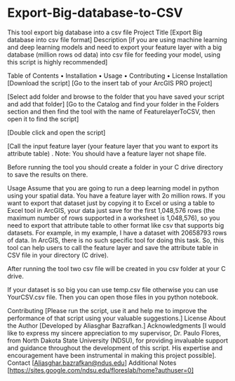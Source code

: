 # Export-Big-database-to-CSV
This tool export big database into a csv file
Project Title
[Export Big database into csv file format]
Description
[if you are using machine learning and deep learning models and need to export your feature layer with a big database (million rows od data) into csv file for feeding your model, using this script is highly recommended]
 
Table of Contents
•	Installation
•	Usage
•	Contributing
•	License
Installation
[Download the script]
[Go to the insert tab of your ArcGIS PRO project]
 
[Select add folder and browse to the folder that you have saved your script and add that folder]
[Go to the Catalog and find your folder in the Folders section and then find the tool with the name of FeaturelayerToCSV, then open it to find the script]
 
 
[Double click and open the script]
 
[Call the input feature layer (your feature layer that you want to export its attribute table) . Note: You should have a feature layer not shape file. 

 
Before running the tool you should create a folder in your C drive directory to save the results on there. 
 
Usage
Assume that you are going to run a deep learning model in python using your spatial data. You have a feature layer with 2o million rows. If you want to export that dataset just by copying it to Excel or using a table to Excel tool in ArcGIS, your data just save for the first 1,048,576 rows (the maximum number of rows supported in a worksheet is 1,048,576), so you need to export that attribute table to other format like csv that supports big datasets. For example, in my example, I have a dataset with 20658793 rows of data. In ArcGIS, there is no such specific tool for doing this task. So, this tool can help users to call the feature layer and save the attribute table in CSV file in your directory (C drive). 
 
After running the tool two csv file will be created in you csv folder at your C drive. 
 
If your dataset is so big you can use temp.csv file otherwise you can use YourCSV.csv file. Then you can open those files in you python notebook.
 
Contributing
[Please run the script, use it and help me to improve the performance of that script using your valuable suggestions.]
License
About the Author
[Developed by Aliasghar Bazrafkan.]
Acknowledgments
[I would like to express my sincere appreciation to my supervisor, Dr. Paulo Flores, from North Dakota State University (NDSU), for providing invaluable support and guidance throughout the development of this script. His expertise and encouragement have been instrumental in making this project possible].
Contact
[Aliasghar.bazrafkan@ndus.edu]
Additional Notes
[https://sites.google.com/ndsu.edu/floreslab/home?authuser=0]
